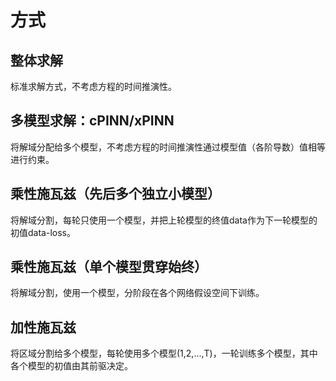 # 方式
## 整体求解
标准求解方式，不考虑方程的时间推演性。
## 多模型求解：cPINN/xPINN
将解域分配给多个模型，不考虑方程的时间推演性通过模型值（各阶导数）值相等进行约束。
## 乘性施瓦兹（先后多个独立小模型）
将解域分割，每轮只使用一个模型，并把上轮模型的终值data作为下一轮模型的初值data-loss。
## 乘性施瓦兹（单个模型贯穿始终）
将解域分割，使用一个模型，分阶段在各个网络假设空间下训练。
## 加性施瓦兹
将区域分割给多个模型，每轮使用多个模型(1,2,...,T)，一轮训练多个模型，其中各个模型的初值由其前驱决定。